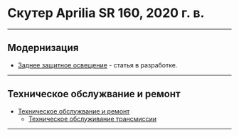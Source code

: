 # Скутер Aprilia SR 160,  2020 г. в.
___
## Модернизация
- [Заднее защитное освещение](lighting/rear%20protective%20light/rear%20protective%20light.md) - статья в разработке.
___
## Техническое обслужвание и ремонт
- [Техническое обслужвание и ремонт](service/service.md)
    - [Техническое обслуживание трансмиссии](gearbox/gearbox.md)
___